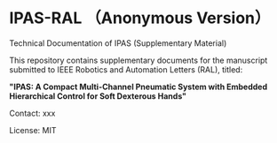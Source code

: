 # IPAS-RAL （Anonymous Version）
Technical Documentation of IPAS (Supplementary Material)

This repository contains supplementary documents for the manuscript submitted to IEEE Robotics and Automation Letters (RAL), titled:

**"IPAS: A Compact Multi-Channel Pneumatic System with Embedded Hierarchical Control for Soft Dexterous Hands"**


Contact: xxx

License: MIT
